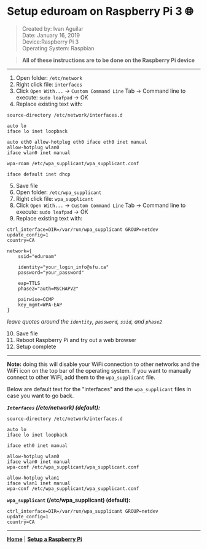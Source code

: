 # Setup eduroam on Raspberry Pi 3 🌐

>Created by:​ Ivan Aguilar <br>
>Date:​ January 16, 2019 <br>
>Device:​ Raspberry Pi 3 <br>
>Operating System:​ Raspbian

>**All of these instructions are to be done on the Raspberry Pi device**

---

1. Open folder: `/etc/network`
2. Right click file: `interfaces`
3. Click `Open With...` -> `Custom Command Line` Tab -> Command line to execute: `sudo leafpad` -> OK
4. Replace existing text with:

```
source-directory /etc/network/interfaces.d

auto lo
iface lo inet loopback

auto eth0 allow-hotplug eth0 iface eth0 inet manual
allow-hotplug wlan0
iface wlan0 inet manual

wpa-roam /etc/wpa_supplicant/wpa_supplicant.conf

iface default inet dhcp
```

5. Save file
6. Open folder: `/etc/wpa_supplicant`
7. Right click file: `wpa_supplicant`
8. Click `Open With...` -> `Custom Command Line` Tab -> Command line to execute: `sudo leafpad` -> OK
9. Replace existing text with:

```
ctrl_interface=DIR=/var/run/wpa_supplicant GROUP=netdev update_config=1
country=CA

network={ 
	ssid="eduroam"
	
	identity="your_login_info@sfu.ca" 
	password="your_password"
	
	eap=TTLS 
	phase2="auth=MSCHAPV2"

	pairwise=CCMP
	key_mgmt=WPA-EAP 
}
```
_leave quotes around the `identity`, `password`, `ssid`, and `phase2`_

10. Save file
11. Reboot Raspberry Pi and try out a web browser 
12. Setup complete

---

**Note:** doing this will disable your WiFi connection to other networks and the WiFi icon on the top bar of the operating system. If you want to manually connect to other WiFi, add them to the `wpa_supplicant` file.

Below are default text for the "interfaces" and the `wpa_supplicant` files in case you want to go back.


***`Interfaces` (/etc/network) (default):***

```
source-directory /etc/network/interfaces.d

auto lo
iface lo inet loopback

iface eth0 inet manual

allow-hotplug wlan0
iface wlan0 inet manual
wpa-conf /etc/wpa_supplicant/wpa_supplicant.conf

allow-hotplug wlan1
iface wlan1 inet manual
wpa-conf /etc/wpa_supplicant/wpa_supplicant.conf
```

**`wpa_supplicant` (/etc/wpa_supplicant) (default):**

```
ctrl_interface=DIR=/var/run/wpa_supplicant GROUP=netdev
update_config=1
country=CA
```

---
**[Home](README.md)** | **[Setup a Raspberry Pi](setup-raspberry-pi.md)**
